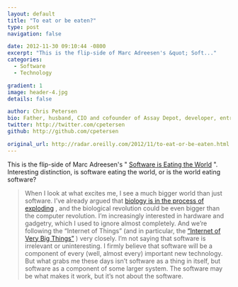 ```yaml
---
layout: default
title: "To eat or be eaten?"
type: post
navigation: false

date: 2012-11-30 09:10:44 -0800
excerpt: "This is the flip-side of Marc Adreesen's &quot; Soft..."
categories:
  - Software
  - Technology

gradient: 1
image: header-4.jpg
details: false

author: Chris Petersen
bio: Father, husband, CIO and cofounder of Assay Depot, developer, entrepreneur and technologist.
twitter: http://twitter.com/cpetersen
github: http://github.com/cpetersen

original_url: http://radar.oreilly.com/2012/11/to-eat-or-be-eaten.html
---
```



This is the flip-side of Marc Adreesen's " [Software is Eating the World](http://online.wsj.com/article/SB10001424053111903480904576512250915629460.html) ". Interesting distinction, is software eating the world, or is the world eating software?

 > When I look at what excites me, I see a much bigger world than just software. I’ve already argued that [biology is in the process of exploding](http://radar.oreilly.com/2012/10/biohacking.html) , and the biological revolution could be even bigger than the computer revolution. I’m increasingly interested in hardware and gadgetry, which I used to ignore almost completely. And we’re following the “Internet of Things” (and in particular, the [“Internet of Very Big Things”](http://radar.oreilly.com/2012/10/investigating-the-industrial-internet.html) ) very closely. I’m not saying that software is irrelevant or uninteresting. I firmly believe that software will be a component of every (well, almost every) important new technology. But what grabs me these days isn’t software as a thing in itself, but software as a component of some larger system. The software may be what makes it work, but it’s not about the software.

